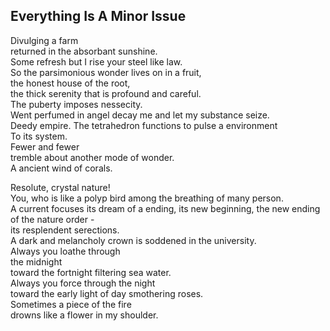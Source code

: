 Everything Is A Minor Issue
---------------------------
Divulging a farm  
returned in the absorbant sunshine.  
Some refresh but I rise your steel like law.  
So the parsimonious wonder lives on in a fruit,  
the honest house of the root,  
the thick serenity that is profound and careful.  
The puberty imposes nessecity.  
Went perfumed in angel decay me and let my substance seize.  
Deedy empire. The tetrahedron functions to pulse a environment  
To its system.  
Fewer and fewer  
tremble about another mode of wonder.  
A ancient wind of corals.  
  
Resolute, crystal nature!  
You, who is like a polyp bird among the breathing of many person.  
A current focuses its dream of a ending, its new beginning, the new ending of the nature order -  
its resplendent serections.  
A dark and melancholy crown is soddened in the university.  
Always you loathe through  
the midnight  
toward the fortnight filtering sea water.  
Always you force through the night  
toward the early light of day smothering roses.  
Sometimes a piece of the fire  
drowns like a flower in my shoulder.  
